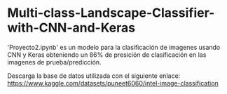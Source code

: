 # Multi-class-Landscape-Classifier-with-CNN-and-Keras

'Proyecto2.ipynb' es un modelo para la clasificación de imagenes usando CNN y Keras obteniendo un 86% de presición de clasificación en las imagenes de prueba/predicción.

Descarga la base de datos utilizada con el siguiente enlace: https://www.kaggle.com/datasets/puneet6060/intel-image-classification
